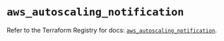# `aws_autoscaling_notification`

Refer to the Terraform Registry for docs: [`aws_autoscaling_notification`](https://registry.terraform.io/providers/hashicorp/aws/5.79.0/docs/resources/autoscaling_notification).
